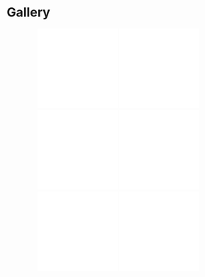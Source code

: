 # Gallery

<div align="center">

<iframe src="//player.bilibili.com/player.html?isOutside=true&aid=113497581032756&bvid=BV1FMU6Y6Eu2&cid=26807108424&p=1" scrolling="no" border="0" frameborder="no" framespacing="0" allowfullscreen="true" height="180" width="180"></iframe>

<iframe src="//player.bilibili.com/player.html?isOutside=true&aid=113499007226924&bvid=BV1NBU7YQEAH&cid=26812942117&p=1" scrolling="no" border="0" frameborder="no" framespacing="0" allowfullscreen="true" height="180" width="180"></iframe>


<iframe src="//player.bilibili.com/player.html?isOutside=true&aid=113499007095849&bvid=BV1sBU7YDENs&cid=26812943497&p=1" scrolling="no" border="0" frameborder="no" framespacing="0" allowfullscreen="true" height="180" width="180"></iframe>


<iframe src="//player.bilibili.com/player.html?isOutside=true&aid=113499007227424&bvid=BV1NBU7YQEGL&cid=26813006592&p=1" scrolling="no" border="0" frameborder="no" framespacing="0" allowfullscreen="true" height="180" width="180"></iframe>

<iframe src="//player.bilibili.com/player.html?isOutside=true&aid=113542695034584&bvid=BV1GozcYwEdo&cid=27002733219&p=1" scrolling="no" border="0" frameborder="no" framespacing="0" allowfullscreen="true" height="180" width="180"></iframe>

<iframe src="//player.bilibili.com/player.html?isOutside=true&aid=113542812537310&bvid=BV1iQzcYvEsx&cid=27003194487&p=1" scrolling="no" border="0" frameborder="no" framespacing="0" allowfullscreen="true" height="180" width="180"></iframe>

</div>
